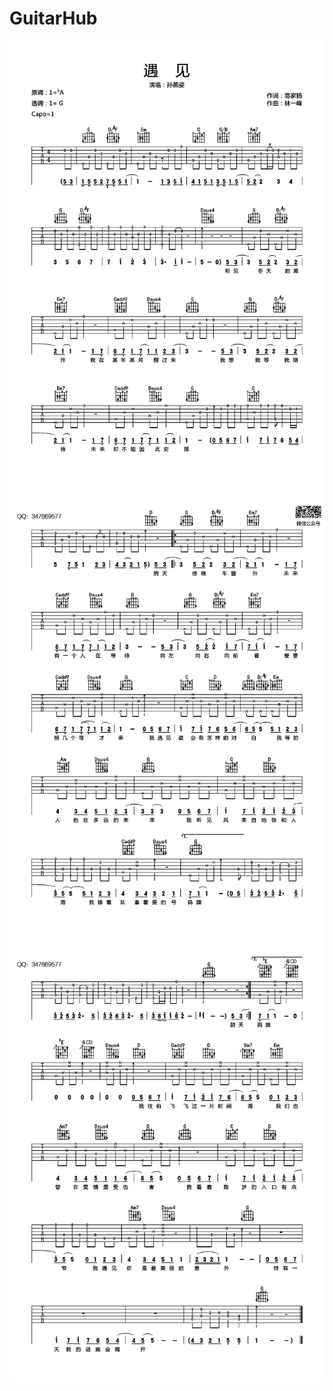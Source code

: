 # GuitarHub

![孙燕姿《遇见》吉他谱_G调高清版_原版编配_0](./孙燕姿《遇见》吉他谱_G调高清版_原版编配_0.jpg)
![孙燕姿《遇见》吉他谱_G调高清版_原版编配_1](./孙燕姿《遇见》吉他谱_G调高清版_原版编配_1.jpg)
![孙燕姿《遇见》吉他谱_G调高清版_原版编配_2](./孙燕姿《遇见》吉他谱_G调高清版_原版编配_2.jpg)

